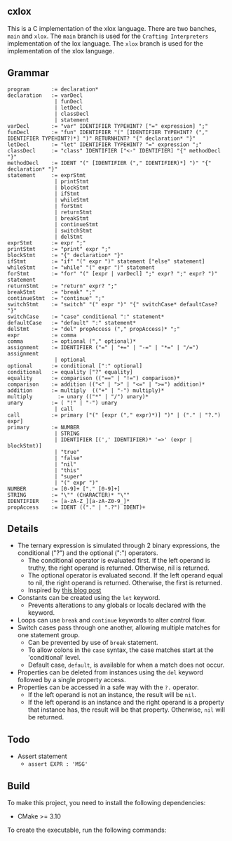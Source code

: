 ## cxlox

This is a C implementation of the xlox language. There are two banches, `main` and `xlox`. The `main` branch is used for the `Crafting Interpreters` implementation of the lox language. The `xlox` branch is used for the implementation of the xlox language.

## Grammar

```
program       := declaration*
declaration   := varDecl
               | funDecl
               | letDecl
               | classDecl
               | statement
varDecl       := "var" IDENTIFIER TYPEHINT? ["=" expression] ";"
funDecl       := "fun" IDENTIFIER "(" [IDENTIFIER TYPEHINT? ("," IDENTIFIER TYPEHINT?)*] ")" RETURNHINT? "{" declaration* "}"
letDecl       := "let" IDENTIFIER TYPEHINT? "=" expression ";"
classDecl     := "class" IDENTIFIER ["<-" IDENTIFIER] "{" methodDecl "}"
methodDecl    := IDENT "(" [IDENTIFIER ("," IDENTIFIER)*] ")" "{" declaration* "}"
statement     := exprStmt
               | printStmt
               | blockStmt
               | ifStmt
               | whileStmt
               | forStmt
               | returnStmt
               | breakStmt
               | continueStmt
               | switchStmt
               | delStmt
exprStmt      := expr ";"
printStmt     := "print" expr ";"
blockStmt     := "{" declaration* "}"
ifStmt        := "if" "(" expr ")" statement ["else" statement]
whileStmt     := "while" "(" expr ")" statement
forStmt       := "for" "(" [expr | varDecl] ";" expr? ";" expr? ")" statement
returnStmt    := "return" expr? ";"
breakStmt     := "break" ";"
continueStmt  := "continue" ";"
switchStmt    := "switch" "(" expr ")" "{" switchCase* defaultCase? "}"
switchCase    := "case" conditional ":" statement*
defaultCase   := "default" ":" statement*
delStmt       := "del" propAccess ("," propAccess)* ";"
expr          := comma
comma         := optional ("," optional)*
assignment    := IDENTIFIER ("=" | "+=" | "-=" | "*=" | "/=") assignment
               | optional
optional      := conditional [":" optional]
conditional   := equality ["?" equality]
equality      := comparison (("==" | "!=") comparison)*
comparison    := addition (("<" | ">" | "<=" | ">=") addition)*
addition      := multiply  (("+" | "-") multiply)*
multiply 	    := unary (("*" | "/") unary)*
unary         := ( "!" | "-") unary
               | call
call          := primary ["(" [expr ("," expr)*)] ")" | ("." | "?.") expr]
primary       := NUMBER
               | STRING
               | IDENTIFIER [(',' IDENTIFIER)* '=>' (expr | blockStmt)]
               | "true"
               | "false"
               | "nil"
               | "this"
               | "super"
               | "(" expr ")"
NUMBER        := [0-9]+ ["." [0-9]+]
STRING        := "\"" (CHARACTER)* "\""
IDENTIFIER    := [a-zA-Z_][a-zA-Z0-9_]*
propAccess    := IDENT (("." | ".?") IDENT)+
```

## Details

- The ternary expression is simulated through 2 binary expressions, the conditional ("?") and the optional (":") operators.
  - The conditional operator is evaluated first. If the left operand is truthy, the right operand is returned. Otherwise, nil is returned.
  - The optional operator is evaluated second. If the left operand equal to nil, the right operand is returned. Otherwise, the first is returned.
  - Inspired by [this blog post](https://dev.to/mortoray/we-dont-need-a-ternary-operator-309n)
- Constants can be created using the `let` keyword.
  - Prevents alterations to any globals or locals declared with the keyword.
- Loops can use `break` and `continue` keywords to alter control flow.
- Switch cases pass through one another, allowing multiple matches for one statement group.
  - Can be prevented by use of `break` statement.
  - To allow colons in the `case` syntax, the case matches start at the 'conditional' level.
  - Default case, `default`, is available for when a match does not occur.
- Properties can be deleted from instances using the `del` keyword followed by a single property access.
- Properties can be accessed in a safe way with the `?.` operator.
  - If the left operand is not an instance, the result will be `nil`.
  - If the left operand is an instance and the right operand is a property that instance has, the result will be that property. Otherwise, `nil` will be returned.

## Todo
- Assert statement
  - `assert EXPR : 'MSG'`

## Build

To make this project, you need to install the following dependencies:

- CMake >= 3.10

To create the executable, run the following commands:

```bash

```
